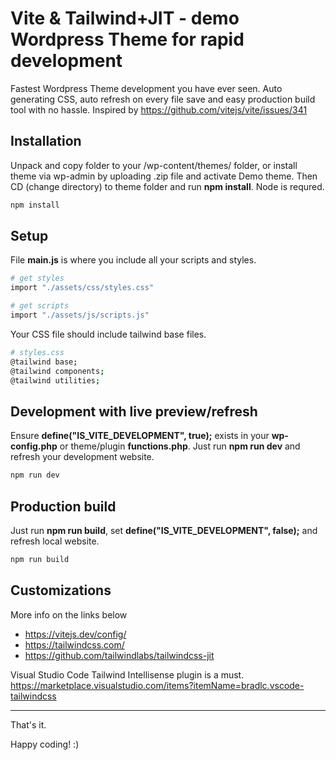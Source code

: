 # Vite & Tailwind+JIT - demo Wordpress Theme for rapid development

Fastest Wordpress Theme development you have ever seen. Auto generating CSS, auto refresh on every file save and easy production build tool with no hassle.
Inspired by https://github.com/vitejs/vite/issues/341

## Installation

Unpack and copy folder to your /wp-content/themes/ folder, or install theme via wp-admin by uploading .zip file and activate Demo theme.
Then CD (change directory) to theme folder and run **npm install**. Node is requred.

```bash
npm install
```

## Setup

File **main.js** is where you include all your scripts and styles.

```bash
# get styles
import "./assets/css/styles.css"

# get scripts
import "./assets/js/scripts.js"
```

Your CSS file should include tailwind base files.

```bash
# styles.css
@tailwind base;
@tailwind components;
@tailwind utilities;
```

## Development with live preview/refresh

Ensure **define("IS_VITE_DEVELOPMENT", true);** exists in your **wp-config.php** or theme/plugin **functions.php**. Just run **npm run dev** and refresh your development website.

```bash
npm run dev
```

## Production build

Just run **npm run build**, set **define("IS_VITE_DEVELOPMENT", false);** and refresh local website.

```bash
npm run build
```
## Customizations

More info on the links below
- https://vitejs.dev/config/
- https://tailwindcss.com/
- https://github.com/tailwindlabs/tailwindcss-jit

Visual Studio Code Tailwind Intellisense plugin is a must.
    https://marketplace.visualstudio.com/items?itemName=bradlc.vscode-tailwindcss

---
That's it.

Happy coding! :)
